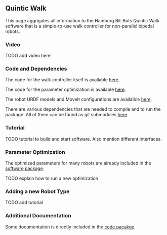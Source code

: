 ## Quintic Walk

This page aggrigates all information to the Hamburg Bit-Bots Quintic Walk software that is a simple-to-use walk controller for non-parallel bipedal robots.

### Video
TODO add video here

### Code and Dependencies
The code for the walk controller itself is available [here](https://github.com/bit-bots/bitbots_motion/tree/master/bitbots_quintic_walk).

The code for the parameter optimization is available [here](https://github.com/bit-bots/parallel_parameter_search).

The robot URDF models and MoveIt configurations are availalble [here](https://github.com/bit-bots/humanoid_robots_ros2).

There are various dependencies that are needed to compile and to run the package. All of them can be found as git submodules [here](https://github.com/bit-bots/bitbots_meta). 

### Tutorial
TODO tutorial to build and start software. Also mention different interfaces.

### Parameter Optimization
The optimized parameters for many robots are already included in the [software package](https://github.com/bit-bots/bitbots_motion/tree/master/bitbots_quintic_walk/config).

TODO explain how to run a new optimization

### Adding a new Robot Type

TODO add tutorial


### Additional Documentation
Some documentation is directly included in the [code pacakge](https://github.com/bit-bots/bitbots_motion/blob/master/bitbots_quintic_walk/docs/index.rst).
